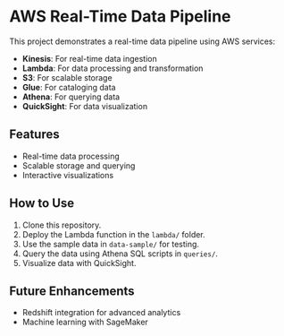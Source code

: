 # AWS Real-Time Data Pipeline
This project demonstrates a real-time data pipeline using AWS services:
- **Kinesis**: For real-time data ingestion
- **Lambda**: For data processing and transformation
- **S3**: For scalable storage
- **Glue**: For cataloging data
- **Athena**: For querying data
- **QuickSight**: For data visualization

## Features
- Real-time data processing
- Scalable storage and querying
- Interactive visualizations

## How to Use
1. Clone this repository.
2. Deploy the Lambda function in the `lambda/` folder.
3. Use the sample data in `data-sample/` for testing.
4. Query the data using Athena SQL scripts in `queries/`.
5. Visualize data with QuickSight.

## Future Enhancements
- Redshift integration for advanced analytics
- Machine learning with SageMaker
